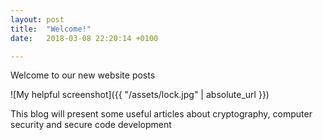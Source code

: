 ```yaml
---
layout: post
title:  "Welcome!"
date:   2018-03-08 22:20:14 +0100

---
```

Welcome to our new website posts


![My helpful screenshot]({{ "/assets/lock.jpg" | absolute_url }})

This blog will present some useful articles about cryptography, computer security and secure code development
